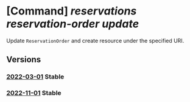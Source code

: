# [Command] _reservations reservation-order update_

Update `ReservationOrder` and create resource under the specified URI.

## Versions

### [2022-03-01](/Resources/mgmt-plane/L3Byb3ZpZGVycy9taWNyb3NvZnQuY2FwYWNpdHkvcmVzZXJ2YXRpb25vcmRlcnMve30=/2022-03-01.xml) **Stable**

<!-- mgmt-plane /providers/microsoft.capacity/reservationorders/{} 2022-03-01 -->

### [2022-11-01](/Resources/mgmt-plane/L3Byb3ZpZGVycy9taWNyb3NvZnQuY2FwYWNpdHkvcmVzZXJ2YXRpb25vcmRlcnMve30=/2022-11-01.xml) **Stable**

<!-- mgmt-plane /providers/microsoft.capacity/reservationorders/{} 2022-11-01 -->
